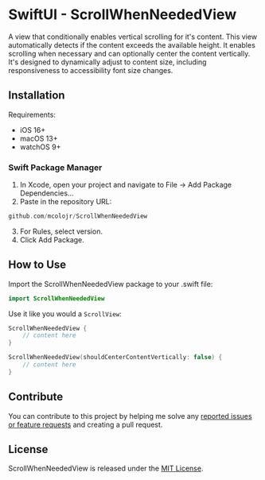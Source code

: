# SwiftUI - ScrollWhenNeededView
A view that conditionally enables vertical scrolling for it's content.  This view automatically detects if the content exceeds the available height. It enables scrolling when necessary and can optionally center the content vertically. It's designed to dynamically adjust to content size, including responsiveness to accessibility font size changes.

## Installation
Requirements:

- iOS 16+
- macOS 13+
- watchOS 9+

### Swift Package Manager
1. In Xcode, open your project and navigate to File → Add Package Dependencies...
2. Paste in the repository URL:
   
```swift
github.com/mcolojr/ScrollWhenNeededView
```

3. For Rules, select version.
4. Click Add Package.

## How to Use
Import the ScrollWhenNeededView package to your .swift file:
```swift
import ScrollWhenNeededView
```

Use it like you would a `ScrollView`:
```swift
ScrollWhenNeededView {
    // content here
}

ScrollWhenNeededView(shouldCenterContentVertically: false) {
    // content here
}
```

## Contribute
You can contribute to this project by helping me solve any [reported issues or feature requests](https://github.com/mcolojr/ScrollWhenNeededView/issues) and creating a pull request.

## License
ScrollWhenNeededView is released under the [MIT License](https://github.com/mcolojr/ScrollWhenNeededView/blob/main/LICENSE).
